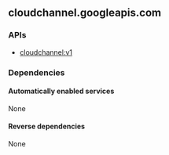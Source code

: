 ## cloudchannel.googleapis.com

### APIs

* [ cloudchannel:v1 ]( https://cloudchannel.googleapis.com/$discovery/rest?version=v1 )

### Dependencies

#### Automatically enabled services

None

#### Reverse dependencies

None
